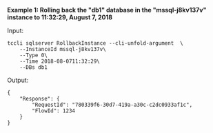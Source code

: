 **Example 1: Rolling back the "db1" database in the "mssql-j8kv137v" instance to 11:32:29, August 7, 2018**



Input: 

```
tccli sqlserver RollbackInstance --cli-unfold-argument  \
    --InstanceId mssql-j8kv137v\
    --Type 0\
    --Time 2018-08-0711:32:29\
    --DBs db1
```

Output: 
```
{
    "Response": {
        "RequestId": "780339f6-30d7-419a-a30c-c2dc0933af1c",
        "FlowId": 1234
    }
}
```

